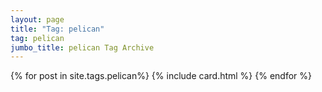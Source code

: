 ```yaml
---
layout: page
title: "Tag: pelican"
tag: pelican
jumbo_title: pelican Tag Archive
---
```


{% for post in site.tags.pelican%}
{% include card.html %}
{% endfor %}
